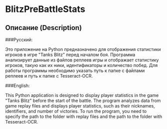 # BlitzPreBattleStats

## Описание (Description)

###Русский:

Это приложение на Python предназначено для отображения статистики игроков в игре "Tanks Blitz" перед началом боя. Программа анализирует данные из файлов реплеев игры и отображает статистику игроков, такую как их ники, идентификаторы и количество побед. Для работы программы необходимо указать путь к папке с файлами реплеев и путь к папке с Tesseract-OCR.

###English:

This Python application is designed to display player statistics in the game "Tanks Blitz" before the start of the battle. The program analyzes data from game replay files and displays player statistics, such as their nicknames, identifiers, and number of victories. To run the program, you need to specify the path to the folder with replay files and the path to the folder with Tesseract-OCR.
